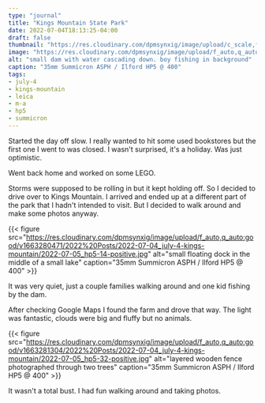 ```yaml
---
type: "journal"
title: "Kings Mountain State Park"
date: 2022-07-04T18:13:25-04:00
draft: false
thumbnail: "https://res.cloudinary.com/dpmsynxig/image/upload/c_scale,f_auto,q_auto:good,w_740/v1663280471/2022%20Posts/2022-07-04_july-4-kings-mountain/2022-07-05_hp5-13-positive.jpg"
image: "https://res.cloudinary.com/dpmsynxig/image/upload/f_auto,q_auto:good/v1663280471/2022%20Posts/2022-07-04_july-4-kings-mountain/2022-07-05_hp5-13-positive.jpg"
alt: "small dam with water cascading down. boy fishing in background"
caption: "35mm Summicron ASPH / Ilford HP5 @ 400"
tags:
- july-4
- kings-mountain
- leica
- m-a
- hp5
- summicron
---
```


Started the day off slow. I really wanted to hit some used bookstores but the first one I went to was closed. I wasn't surprised, it's a holiday. Was just optimistic. 

Went back home and worked on some LEGO.

Storms were supposed to be rolling in but it kept holding off. So I decided to drive over to Kings Mountain. I arrived and ended up at a different part of the park that I hadn't intended to visit. But I decided to walk around and make some photos anyway.

{{< figure src="https://res.cloudinary.com/dpmsynxig/image/upload/f_auto,q_auto:good/v1663280471/2022%20Posts/2022-07-04_july-4-kings-mountain/2022-07-05_hp5-14-positive.jpg" alt="small floating dock in the middle of a small lake" caption="35mm Summicron ASPH / Ilford HP5 @ 400" >}}

It was very quiet, just a couple families walking around and one kid fishing by the dam.

After checking Google Maps I found the farm and drove that way. The light was fantastic, clouds were big and fluffy but no animals. 

{{< figure src="https://res.cloudinary.com/dpmsynxig/image/upload/f_auto,q_auto:good/v1663281304/2022%20Posts/2022-07-04_july-4-kings-mountain/2022-07-05_hp5-32-positive.jpg" alt="layered wooden fence photographed through two trees" caption="35mm Summicron ASPH / Ilford HP5 @ 400" >}}

It wasn't a total bust. I had fun walking around and taking photos.

